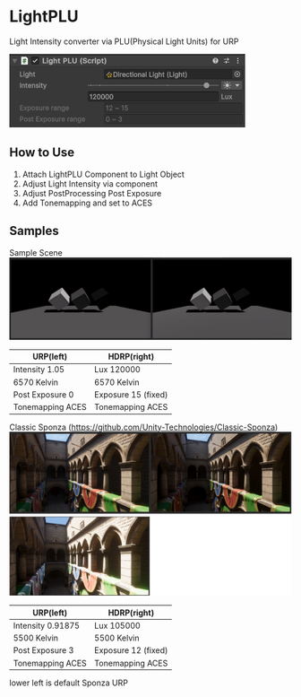 # LightPLU
 Light Intensity converter via PLU(Physical Light Units) for URP

![image](https://github.com/8izips/LightPLU/blob/images/lightPLU_ui.png)

## How to Use
1. Attach LightPLU Component to Light Object
2. Adjust Light Intensity via component
3. Adjust PostProcessing Post Exposure
4. Add Tonemapping and set to ACES

## Samples

Sample Scene
![image](https://github.com/8izips/LightPLU/blob/images/sampleCompare.png)

| URP(left) | HDRP(right) |
| --- | --- |
| Intensity 1.05 | Lux 120000 |
| 6570 Kelvin | 6570 Kelvin |
| Post Exposure 0 | Exposure 15 (fixed) |
| Tonemapping ACES | Tonemapping ACES |

Classic Sponza (https://github.com/Unity-Technologies/Classic-Sponza)
![image](https://github.com/8izips/LightPLU/blob/images/sponzaCompare.png)

| URP(left) | HDRP(right) |
| --- | --- |
| Intensity 0.91875 | Lux 105000 |
| 5500 Kelvin | 5500 Kelvin |
| Post Exposure 3 | Exposure 12 (fixed) |
| Tonemapping ACES | Tonemapping ACES |

lower left is default Sponza URP
